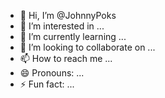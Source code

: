 - 👋 Hi, I’m @JohnnyPoks
- 👀 I’m interested in ...
- 🌱 I’m currently learning ...
- 💞️ I’m looking to collaborate on ...
- 📫 How to reach me ...
- 😄 Pronouns: ...
- ⚡ Fun fact: ...

<!---
JohnnyPoks/JohnnyPoks is a ✨ special ✨ repository because its `README.md` (this file) appears on your GitHub profile.
You can click the Preview link to take a look at your changes.
--->

